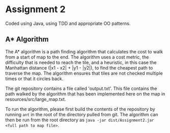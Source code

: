 <h1>Assignment 2 </h1>
Coded using Java, using TDD and appropriate OO patterns.
<h2>A* Algorithm </h2>
The A* algorithm is a path finding algorithm that calculates the cost to walk from a start of map to the end. The algorithm uses a cost metric, the difficulty that is needed to reach the tile, and a heuristic, in this case the Manhattan distance (|x1 - x2| + |y1 - |y2|), to find the cheapest path to traverse the map. The algorithm ensures that tiles are not checked multiple times or that it circles back.

The git repository contains a file called 'output.txt'. This file contains the path walked by the algorithm that has been implemented here on the map in resources/src/large_map.txt.

To run the algorithm, please first build the contents of the repository by running `ant` in the root of the directory pulled from git. The algorithm can then be run from the root directory as `java -jar dist/Assignment2.jar <full path to map file>`.
